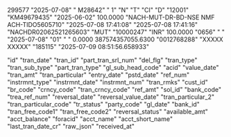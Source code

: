 299577	"2025-07-08"	"   M28642"	"   1"	"N"	"T"	"CI"	"D"	"12001"	"KM49679435"	"2025-06-02"	100.0000	"NACH-MUT-DR-BD-NSE NMF ACH-TIDO5605710"	"2025-07-08 17:41:08"	"2025-07-08 17:41:16"	"NACHDR02062521265603"				"MUT"	"10000247"			"INR"	100.0000	"0656"							" "		"2025-07-08"	"01"			" "	0.0000	387574357055.6300	"0012768288"	"XXXXX XXXXX"			"185115"	"2025-07-09 08:51:56.658933"


"id"
"tran_date"
"tran_id"
"part_tran_srl_num"
"del_flg"
"tran_type"
"tran_sub_type"
"part_tran_type"
"gl_sub_head_code"
"acid"
"value_date"
"tran_amt"
"tran_particular"
"entry_date"
"pstd_date"
"ref_num"
"instrmnt_type"
"instrmnt_date"
"instrmnt_num"
"tran_rmks"
"cust_id"
"br_code"
"crncy_code"
"tran_crncy_code"
"ref_amt"
"sol_id"
"bank_code"
"trea_ref_num"
"reversal_date"
"reversal_value_date"
"tran_particular_2"
"tran_particular_code"
"tr_status"
"party_code"
"gl_date"
"bank_id"
"tran_free_code1"
"tran_free_code2"
"reversal_status"
"available_amt"
"acct_balance"
"foracid"
"acct_name"
"acct_short_name"
"last_tran_date_cr"
"raw_json"
"received_at"
